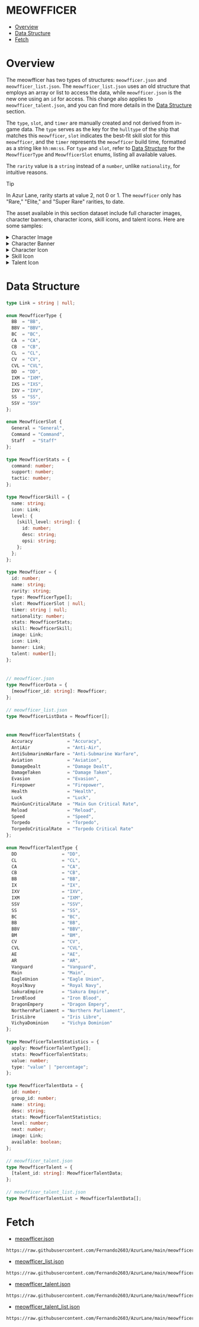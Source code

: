 # MEOWFFICER

- [Overview](#overview)
- [Data Structure](#data-structure)
- [Fetch](#fetch)


# Overview
The meowfficer has two types of structures: `meowfficer.json` and `meowfficer_list.json`. The `meowfficer_list.json` uses an old structure that employs an array or list to access the data, while `meowfficer.json` is the new one using an `id` for access. This change also applies to `meowfficer_talent.json`, and you can find more details in the [Data Structure](#data-structure) section.

The `type`, `slot`, and `timer` are manually created and not derived from in-game data. The `type` serves as the key for the `hulltype` of the ship that matches this `meowfficer`, `slot` indicates the best-fit skill slot for this `meowfficer`, and the `timer` represents the `meowfficer` build time, formatted as a string like `hh:mm:ss`. For `type` and `slot`, refer to [Data Structure](#data-structure) for the `MeowfficerType` and `MeowfficerSlot` enums, listing all available values.

The `rarity` value is a `string` instead of a `number`, unlike `nationality`, for intuitive reasons.
> [!TIP]
> In Azur Lane, rarity starts at value 2, not 0 or 1. The `meowfficer` only has "Rare," "Elite," and "Super Rare" rarities, to date.

The asset available in this section dataset include full character images, character banners, character icons, skill icons, and talent icons. Here are some samples:
<details>
  <summary>Character Image</summary>

  <p align="center">
    <img src="/images/meowfficer/character/10011/image.png" alt="image">
  </p>
</details>
<details>
  <summary>Character Banner</summary>

  <p align="center">
    <img src="/images/meowfficer/character/10011/banner.png" alt="banner">
  </p>
</details>
<details>
  <summary>Character Icon</summary>

  <p align="center">
    <img src="/images/meowfficer/character/10011/icon.png" alt="icon">
  </p>
</details>
<details>
  <summary>Skill Icon</summary>

  <p align="center">
    <img src="/images/meowfficer/skill/1001.png" alt="skill">
  </p>
</details>
<details>
  <summary>Talent Icon</summary>

  <p align="center">
    <img src="/images/meowfficer/talent/special_one.png" alt="talent">
  </p>
</details>


# Data Structure
```Typescript
type Link = string | null;

enum MeowfficerType {
  BB  = "BB",
  BBV = "BBV",
  BC  = "BC",
  CA  = "CA",
  CB  = "CB",
  CL  = "CL",
  CV  = "CV",
  CVL = "CVL",
  DD  = "DD",
  IXM = "IXM",
  IXS = "IXS",
  IXV = "IXV",
  SS  = "SS",
  SSV = "SSV"
};

enum MeowfficerSlot {
  General = "General",
  Command = "Command",
  Staff   = "Staff"
};

type MeowfficerStats = {
  command: number;
  support: number;
  tactic: number;
};

type MeowfficerSkill = {
  name: string;
  icon: Link;
  level: {
    [skill_level: string]: {
      id: number;
      desc: string;
      opsi: string;
    };
  };
};

type Meowfficer = {
  id: number;
  name: string;
  rarity: string;
  type: MeowfficerType[];
  slot: MeowfficerSlot | null;
  timer: string | null;
  nationality: number;
  stats: MeowfficerStats;
  skill: MeowfficerSkill;
  image: Link;
  icon: Link;
  banner: Link;
  talent: number[];
};


// meowfficer.json
type MeowfficerData = {
  [meowfficer_id: string]: Meowfficer;
};

// meowfficer_list.json
type MeowfficerListData = Meowfficer[];


enum MeowfficerTalentStats {
  Accuracy             = "Accuracy",
  AntiAir              = "Anti-Air",
  AntiSubmarineWarfare = "Anti-Submarine Warfare",
  Aviation             = "Aviation",
  DamageDealt          = "Damage Dealt",
  DamageTaken          = "Damage Taken",
  Evasion              = "Evasion",
  Firepower            = "Firepower",
  Health               = "Health",
  Luck                 = "Luck",
  MainGunCriticalRate  = "Main Gun Critical Rate",
  Reload               = "Reload",
  Speed                = "Speed",
  Torpedo              = "Torpedo",
  TorpedoCriticalRate  = "Torpedo Critical Rate"
};

enum MeowfficerTalentType {
  DD                 = "DD",
  CL                 = "CL",
  CA                 = "CA",
  CB                 = "CB",
  BB                 = "BB",
  IX                 = "IX",
  IXV                = "IXV",
  IXM                = "IXM",
  SSV                = "SSV",
  SS                 = "SS",
  BC                 = "BC",
  BB                 = "BB",
  BBV                = "BBV",
  BM                 = "BM",
  CV                 = "CV",
  CVL                = "CVL",
  AE                 = "AE",
  AR                 = "AR",
  Vanguard           = "Vanguard",
  Main               = "Main",
  EagleUnion         = "Eagle Union",
  RoyalNavy          = "Royal Navy",
  SakuraEmpire       = "Sakura Empire",
  IronBlood          = "Iron Blood",
  DragonEmpery       = "Dragon Empery",
  NorthernParliament = "Northern Parliament",
  IrisLibre          = "Iris Libre",
  VichyaDominion     = "Vichya Dominion"
};

type MeowfficerTalentStatistics = {
  apply: MeowfficerTalentType[];
  stats: MeowfficerTalentStats;
  value: number;
  type: "value" | "percentage";
};

type MeowfficerTalentData = {
  id: number;
  group_id: number;
  name: string;
  desc: string;
  stats: MeowfficerTalentStatistics;
  level: number;
  next: number;
  image: Link;
  available: boolean;
};

// meowfficer_talent.json
type MeowfficerTalent = {
  [talent_id: string]: MeowfficerTalentData;
};

// meowfficer_talent_list.json
type MeowfficerTalentList = MeowfficerTalentData[];
```

# Fetch
- [meowfficer.json](https://raw.githubusercontent.com/Fernando2603/AzurLane/main/meowfficer.json)
```
https://raw.githubusercontent.com/Fernando2603/AzurLane/main/meowfficer.json
```

- [meowfficer_list.json](https://raw.githubusercontent.com/Fernando2603/AzurLane/main/meowfficer_list.json)
```
https://raw.githubusercontent.com/Fernando2603/AzurLane/main/meowfficer_list.json
```

- [meowfficer_talent.json](https://raw.githubusercontent.com/Fernando2603/AzurLane/main/meowfficer_talent.json)
```
https://raw.githubusercontent.com/Fernando2603/AzurLane/main/meowfficer_talent.json
```

- [meowfficer_talent_list.json](https://raw.githubusercontent.com/Fernando2603/AzurLane/main/meowfficer_talent_list.json)
```
https://raw.githubusercontent.com/Fernando2603/AzurLane/main/meowfficer_talent_list.json
```
